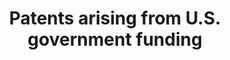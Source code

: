 ---
layout: default
citation: 'de Rassenfosse Gaétan, & Emilio Raiteri. (2019). 3PFL: Database of Patents
  and Publications with a Public-Funding Linkage (Version 1.2) [Data set]. Zenodo.
  http://doi.org/10.5281/zenodo.3369582'
cost: None
description: 'The 3PFL database links information on patented inventions and scientific
  publications related to a public procurement contract or a research grant awarded
  by the U.S. Federal Government to detailed contract-level/grant-level information
  (e.g., awarding agency, recipient organization, award size). We have combined data
  from multiple sources, including (but not limited to) the United States Patent and
  Trademark Office bulk database, the Federal Procurement Database System, the Award
  Submission Portal (ASP), and the European Patent Office''s PATSTAT database. We
  also provide a link to the scientific publications associated with these patents.
  The 3PFL database provides rich and original information that opens the door to
  novel empirical research in the economics of innovation and science. '
doi: https://doi.org/10.5281/zenodo.3369582
last_edit: 11/26/2020 17:20:46
location: https://zenodo.org/record/3369582
maintained_by: Gaétan de Rassenfosse
record_creation_timestamp: 11/26/2020 17:20:46
shortname: us_gov_patents
tags:
- research funding
- ' United States'
terms_of_use: CC-BY 4.0 International
timeframe: 2000-2019
title: Patents arising from U.S. government funding
uuid: c66bdabd-a80c-4a7e-b9b9-f706e4ed7395
---
